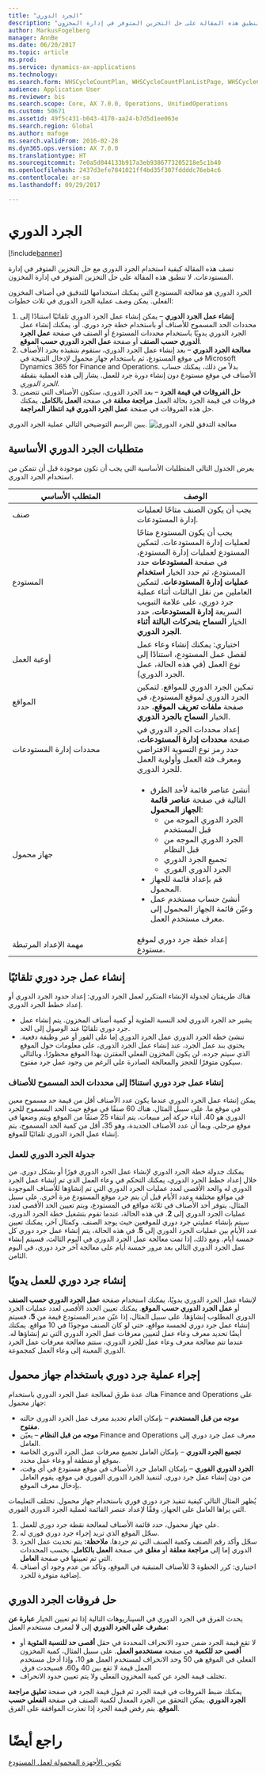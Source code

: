 ```yaml
---
title: "الجرد الدوري"
description: "تصف هذه المقالة كيفية استخدام الجرد الدوري مع حل التخزين المتوفر في إدارة المستودعات. لا تنطبق هذه المقالة على حل التخزين المتوفر في إدارة المخزون."
author: MarkusFogelberg
manager: AnnBe
ms.date: 06/20/2017
ms.topic: article
ms.prod: 
ms.service: dynamics-ax-applications
ms.technology: 
ms.search.form: WHSCycleCountPlan, WHSCycleCountPlanListPage, WHSCycleCountThreshold, WHSWorkTableListPage
audience: Application User
ms.reviewer: bis
ms.search.scope: Core, AX 7.0.0, Operations, UnifiedOperations
ms.custom: 50671
ms.assetid: 49f5c431-b043-4170-aa24-b7d5d1ee063e
ms.search.region: Global
ms.author: mafoge
ms.search.validFrom: 2016-02-28
ms.dyn365.ops.version: AX 7.0.0
ms.translationtype: HT
ms.sourcegitcommit: 7e0a5d044133b917a3eb9386773205218e5c1b40
ms.openlocfilehash: 2437d3efe7841021ff4bd35f307fddddc76eb4c6
ms.contentlocale: ar-sa
ms.lasthandoff: 09/29/2017

---
```


# <a name="cycle-counting"></a>الجرد الدوري

[!include[banner](../includes/banner.md)]


تصف هذه المقالة كيفية استخدام الجرد الدوري مع حل التخزين المتوفر في إدارة المستودعات. لا تنطبق هذه المقالة على حل التخزين المتوفر في إدارة المخزون.

الجرد الدوري هو معالجة المستودع التي يمكنك استخدامها للتدقيق في أصناف المخزون الفعلي. يمكن وصف عملية الجرد الدوري في ثلاث خطوات:

1.  **إنشاء عمل الجرد الدوري** – يمكن إنشاء عمل الجرد الدوري تلقائيًا استنادًا إلى محددات الحد المسموح للأصناف أو باستخدام خطة جرد دوري. أو، يمكنك إنشاء عمل الجرد الدوري يدويًا باستخدام محددات المستودع أو الصنف في صفحة **عمل الجرد الدوري حسب الصنف** أو صفحة **عمل الجرد الدوري حسب الموقع**.
2.  **معالجة الجرد الدوري‬** – بعد إنشاء عمل الجرد الدوري، ستقوم بتنفيذه بجرد الأصناف في موقع المستودع، ثم باستخدام جهاز محمول لإدخال النتيجة في Microsoft Dynamics 365 for Finance and Operations. بدلاً من ذلك، يمكنك حساب الأصناف في موقع مستودع دون إنشاء دورة جرد للعمل. يشار إلى هذه العملية  ب*نقطة الجرد الدوري*.
3.  **حل الفروقات في قيمة الجرد** – بعد الجرد الدوري، ستكون الأصناف التي تتضمن فروقات في قيمة الجرد بحالة العمل **مراجعة معلقة‬** في صفحة **العمل بالكامل‬**. يمكنك حل هذه الفروقات في صفحة **عمل الجرد الدوري قيد انتظار المراجعة‬**.

يبين الرسم التوضيحي التالي عملية الجرد الدوري. ![معالجة التدفق للجرد الدوري](./media/performcyclecountinginawarehouselocation.jpg)

## <a name="cycle-counting-prerequisites"></a>متطلبات الجرد الدوري الأساسية
يعرض الجدول التالي المتطلبات الأساسية التي يجب أن تكون موجودة قبل أن تتمكن من استخدام الجرد الدوري.
<table>
<colgroup>
<col width="50%" />
<col width="50%" />
</colgroup>
<thead>
<tr class="header">
<th>المتطلب الأساسي</th>
<th>الوصف</th>
</tr>
</thead>
<tbody>
<tr class="odd">
<td>صنف</td>
<td>يجب أن يكون الصنف متاحًا لعمليات إدارة المستودعات.</td>
</tr>
<tr class="even">
<td>المستودع</td>
<td>يجب أن يكون المستودع متاحًا لعمليات إدارة المستودعات. لتمكين المستودع لعمليات إدارة المستودع، في صفحة <strong>المستودعات</strong> حدد المستودع، ثم حدد الخيار <strong>استخدام عمليات إدارة المستودعات‬</strong>. لتمكين العاملين من نقل البالتات أثناء عملية جرد دوري، على علامة التبويب السريعة <strong>إدارة المستودعات‬</strong>، حدد الخيار <strong>السماح بتحركات البالتة أثناء الجرد الدوري‬</strong>.</td>
</tr>
<tr class="odd">
<td>أوعية العمل</td>
<td>اختياري: يمكنك إنشاء وعاء عمل لفصل عمل المستودع، استنادًا إلى نوع العمل (في هذه الحالة، عمل الجرد الدوري).</td>
</tr>
<tr class="even">
<td>المواقع</td>
<td>تمكين الجرد الدوري للمواقع. لتمكين الجرد الدوري لموقع المستودع، في صفحة <strong>ملفات تعريف الموقع‬</strong>، حدد الخيار <strong>السماح بالجرد الدوري‬</strong>.</td>
</tr>
<tr class="odd">
<td>محددات إدارة المستودعات</td>
<td>إعداد محددات الجرد الدوري في صفحة <strong>محددات إدارة المستودعات‬</strong>، حدد رمز نوع التسوية الافتراضي ومعرف فئة العمل وأولوية العمل للجرد الدوري.</td>
</tr>
<tr class="even">
<td>جهاز محمول</td>
<td><ul>
<li>أنشئ عناصر قائمة لأحد الطرق التالية في صفحة <strong>عناصر قائمة الجهاز المحمول</strong>:
<ul>
<li>الجرد الدوري الموجه من قبل المستخدم</li>
<li>الجرد الدوري الموجه من قبل النظام</li>
<li>تجميع الجرد الدوري</li>
<li>الجرد الدوري الفوري</li>
</ul>
</li>
<li>قم بإعداد قائمة للجهاز المحمول.</li>
<li>أنشئ حساب مستخدم عمل وعيّن قائمة الجهاز المحمول إلى معرف مستخدم العمل.</li>
</ul></td>
</tr>
<tr class="odd">
<td>مهمة الإعداد المرتبطة</td>
<td>إعداد خطة جرد دوري لموقع مستودع.</td>
</tr>
</tbody>
</table>

## <a name="automatically-create-cycle-counting-work"></a>إنشاء عمل جرد دوري تلقائيًا
هناك طريقتان لجدولة الإنشاء المتكرر لعمل الجرد الدوري: إعداد حدود الجرد الدوري أو إعداد خطط الجرد الدوري.

-   يشير حد الجرد الدوري لحد النسبة المئوية أو كمية أصناف المخزون. يتم إنشاء عمل جرد دوري تلقائيًا عند الوصول إلى الحد.
-   تنشئ خطة الجرد الدوري عمل الجرد الدوري إما على الفور أو عبر وظيفة دفعية. يحتوي بند عمل الجرد، عند إنشاء عمل الجرد الدوري، على معلومات حول الموقع الذي سيتم جرده. لن يكون المخزون الفعلي المقترن بهذا الموقع محظورًا، وبالتالي سيكون متوفرًا للحجز والمعالجة الصادرة على الرغم من وجود عمل جرد مفتوح.

### <a name="create-cycle-counting-work-based-on-threshold-parameters-for-items"></a>إنشاء عمل جرد دوري استنادًا إلى محددات الحد المسموح للأصناف

يمكن إنشاء عمل الجرد الدوري عندما يكون عدد الأصناف أقل من قيمة حد مسموح معين في موقع ما. ‏‫على سبيل المثال، هناك 60 صنفًا في موقع حيث الحد المسموح للجرد الدوري هو 40. أثناء حركة أمر مبيعات، يتم انتقاء 25 صنفًا من الموقع ويتم وضعها في موقع مرحلي.‬ وبما أن عدد الأصناف الجديدة، وهو 35، أقل من كمية الحد المسموح، يتم إنشاء عمل الجرد الدوري تلقائيًا للموقع.

### <a name="schedule-cycle-counting-work"></a>جدولة الجرد الدوري للعمل

يمكنك جدولة خطة الجرد الدوري لإنشاء عمل الجرد الدوري فورًا أو بشكل دوري. من خلال إعداد خطط الجرد الدوري، يمكنك التحكم في وعاء العمل الذي تم إنشاء عمل الجرد الدوري له والحد الأقصى لعدد عمليات الجرد الدوري التي تم إنشاؤها للأصناف الموجودة في مواقع مختلفة وعدد الأيام قبل أن يتم جرد موقع المستودع مرة أخرى. على سبيل المثال، يتوفر أحد الأصناف في ثلاثة مواقع في المستودع، ويتم تعيين الحد الأقصى لعدد عمليات الجرد الدوري إلى **2**. في هذه الحالة، عندما تقوم بتشغيل خطة الجرد الدوري، سيتم بإنشاء عمليتي جرد دوري للموقعين حيث يوجد الصنف. وكمثال آخر، يمكنك تعيين عدد الأيام بين عمليات الجرد الدوري إلى **5**. في هذه الحالة، يتم إنشاء عمل جرد دوري كل خمسة أيام. ومع ذلك، إذا تمت معالجة عمل الجرد الدوري في اليوم الثالث، فسيتم إنشاء عمل الجرد الدوري التالي بعد مرور خمسة أيام على معالجة آخر جرد دوري، في اليوم الثامن.

## <a name="create-cycle-counting-work-manually"></a>إنشاء جرد دوري للعمل يدويًا
لإنشاء عمل الجرد الدوري يدويًا، يمكنك استخدام صفحة **عمل الجرد الدوري حسب الصنف‬** أو **عمل الجرد الدوري حسب الموقع**. يمكنك تعيين الحدد الأقصى لعدد عمليات الجرد الدوري المطلوب إنشاؤها. على سبيل المثال، إذا عيّن مدير المستودع قيمة من **5**، فسيتم إنشاء عمل جرد دوري لخمسة مواقع، حتى لو كان الصنف موجودًا في 10 مواقع. يمكنك أيضًا تحديد معرف وعاء عمل لتعيين معرفات عمل الجرد الدوري التي تم إنشاؤها له. عندما تتم معالجة معرف وعاء عمل للجرد الدوري، ستتم معالجة معرفات عمل الجرد الدوري المعينة إلى وعاء العمل كمجموعة.

## <a name="perform-a-cycle-count-by-using-a-mobile-device"></a>إجراء عملية جرد دوري باستخدام جهاز محمول
هناك عدة طرق لمعالجة عمل الجرد الدوري باستخدام Finance and Operations على جهاز محمول:

-   **موجه من قبل المستخدم** – بإمكان العام تحديد معرف عمل الجرد الدوري حالته **مفتوح**.
-   **موجه من قبل النظام** – يعيّن Finance and Operations معرف عمل جرد دوري إلى العامل.
-   **تجميع الجرد الدوري** – بإمكان العامل تجميع معرفات عمل الجرد الدوري الخاصة بموقع أو منطقة أو وعاء عمل محدد.
-   **الجرد الدوري الفوري‬** – بإمكان العامل جرد الأصناف في موقع مستودع في أي وقت، من دون إنشاء عمل جرد دوري. لتنفيذ الجرد الدوري الفوري‬ في موقع، يقوم العامل بإدخال معرف الموقع.

يُظهر المثال التالي كيفية تنفيذ جرد دوري فوري باستخدام جهاز محمول. تختلف التعليمات التي يراها العامل على الجهاز، وفقًا لإعداد عنصر القائمة لعملية الجرد الدوري الفوري.

1.  على جهاز محمول، حدد قائمة الأصناف لمعالجة نقطة جرد دوري للعمل.
2.  سجّل الموقع الذي تريد إجراء جرد دوري فوري له.
3.  سجّل وأكد رقم الصنف وكمية الصنف التي تم جردها. **ملاحظة:** يتم تحديث عمل الجرد الدوري إما إلى **مراجعة معلقة‬** أو **مغلق** في صفحة **العمل بالكامل**، بحسب المحددات التي تم تعيينها في صفحة **العامل**.
4.  اختياري: كرر الخطوة 3 للأصناف المتبقية في الموقع، وتأكد من عدم وجود أي أصناف إضافية متوفرة للجرد.

## <a name="resolve-cycle-counting-differences"></a>حل فروقات الجرد الدوري
يحدث الفرق في الجرد الدوري في السيناريوهات التالية إذا تم تعيين الخيار **عبارة عن مشرف على الجرد الدوري** إلى **لا** لمعرف مستخدم العمل:

-   لا تقع قيمة الجرد ضمن حدود الانحراف المحددة في حقل **أقصى حد للنسبة المئوية‬** أو **أقصى حد للكمية‬** في صفحة **مستخدمو العمل‬**. ‏‫على سبيل المثال، كمية المخزون الفعلي في الموقع هي 50 وحد الانحراف لمستخدم العمل هو 10، وإذا أدخل مستخدم العمل قيمة لا تقع بين 40 و60، فسيحدث فرق.‬
-   تختلف قيمة الجرد عن كمية المخزون الفعلي ولا يتم تعيين حدود الانحراف.

يمكنك ضبط الفروقات في قيمة الجرد ثم قبول قيمة الجرد في صفحة **تعليق مراجعة الجرد الدوري‬**. يمكن التحقق من الجرد المعدل لكمية الصنف في صفحة **الفعلي حسب الموقع‬**. يتم رفض قيمة الجرد إذا تعذرت الموافقة على الفرق.

# <a name="see-also"></a>راجع أيضًا
[تكوين الأجهزة المحمولة لعمل المستودع](configure-mobile-devices-warehouse.md)




